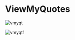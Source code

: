 # ViewMyQuotes

![vmyqt](https://user-images.githubusercontent.com/22412416/112601123-11084700-8e38-11eb-806e-5739adcfa6b2.jpeg)

![vmyqt1](https://user-images.githubusercontent.com/22412416/112601128-12d20a80-8e38-11eb-88ce-05e6b8cab867.jpeg)
